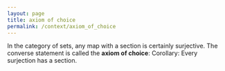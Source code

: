 ```yaml
---
layout: page
title: axiom of choice
permalink: /context/axiom_of_choice
---
```

In the category of sets, any map with a section is certainly surjective. The converse statement is called the **axiom of choice**: Corollary: Every surjection has a section.
